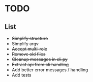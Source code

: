# TODO

## List

- ~~Simplify structure~~
- ~~Simplify argv~~
- ~~Accept multi-role~~
- ~~Remove old files~~
- ~~Cleanup messages in cli.py~~
- ~~Extract api from cli handling~~
- Add better error messages / handling
- Add tests
